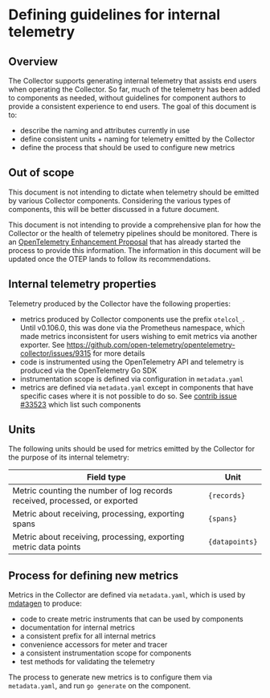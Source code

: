 # Defining guidelines for internal telemetry

## Overview

The Collector supports generating internal telemetry
that assists end users when operating the Collector. So
far, much of the telemetry has been added to components as
needed, without guidelines for component authors to provide
a consistent experience to end users. The goal of this document
is to:

- describe the naming and attributes currently in use
- define consistent units + naming for telemetry emitted by the Collector
- define the process that should be used to configure new metrics

## Out of scope

This document is not intending to dictate when telemetry should be
emitted by various Collector components. Considering the various types
of components, this will be better discussed in a future document.

This document is not intending to provide a comprehensive plan for how
the Collector or the health of telemetry pipelines should be monitored. There
is an [OpenTelemetry Enhancement Proposal](https://github.com/open-telemetry/oteps/pull/259) that has already started the process
to provide this information. The information in this document will be updated once
the OTEP lands to follow its recommendations.

## Internal telemetry properties

Telemetry produced by the Collector have the following properties:

- metrics produced by Collector components use the prefix `otelcol_`. Until v0.106.0, this
  was done via the Prometheus namespace, which made metrics inconsistent for users wishing
  to emit metrics via another exporter. See https://github.com/open-telemetry/opentelemetry-collector/issues/9315
  for more details
- code is instrumented using the OpenTelemetry API and telemetry is produced via the OpenTelemetry Go SDK
- instrumentation scope is defined via configuration in `metadata.yaml`
- metrics are defined via `metadata.yaml` except in components that have specific cases where
  it is not possible to do so. See [contrib issue #33523](https://github.com/open-telemetry/opentelemetry-collector-contrib/issues/33523)
  which list such components

## Units

The following units should be used for metrics emitted by the Collector
for the purpose of its internal telemetry:

| Field type                                                       | Unit           |
| ---------------------------------------------------------------- | -------------- |
| Metric counting the number of log records received, processed, or exported        | `{records}`    |
| Metric about receiving, processing, exporting spans              | `{spans}`      |
| Metric about receiving, processing, exporting metric data points | `{datapoints}` |

## Process for defining new metrics

Metrics in the Collector are defined via `metadata.yaml`, which is used by [mdatagen](https://github.com/open-telemetry/opentelemetry-collector/tree/main/cmd/mdatagen) to
produce:

- code to create metric instruments that can be used by components
- documentation for internal metrics
- a consistent prefix for all internal metrics
- convenience accessors for meter and tracer
- a consistent instrumentation scope for components
- test methods for validating the telemetry

The process to generate new metrics is to configure them via
`metadata.yaml`, and run `go generate` on the component.
